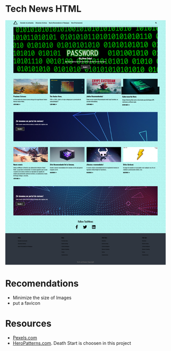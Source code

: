 # Tech News HTML
![](./ScreenTndG1.png)

# Recomendations
* Minimize the size of Images
* put a favicon

# Resources
* [Pexels.com](https://www.pexels.com/)
* [HeroPatterns.com](https://www.heropatterns.com/). Death Start is choosen in this project
